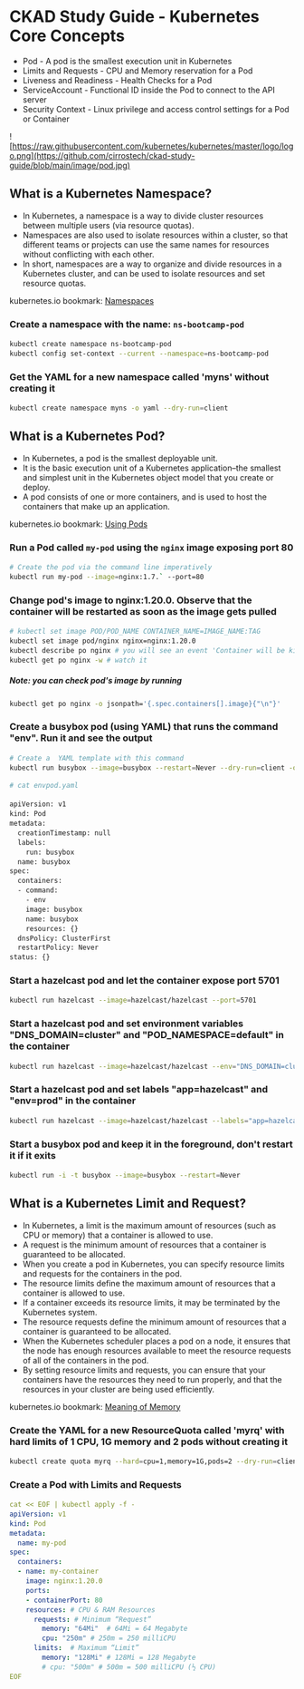 # CKAD Study Guide - Kubernetes Core Concepts

- Pod - A pod is the smallest execution unit in Kubernetes
- Limits and Requests - CPU and Memory reservation for a Pod
- Liveness and Readiness - Health Checks for a Pod
- ServiceAccount - Functional ID inside the Pod to connect to the API server
- Security Context - Linux privilege and access control settings for a Pod or Container

![https://raw.githubusercontent.com/kubernetes/kubernetes/master/logo/logo.png](https://github.com/cirrostech/ckad-study-guide/blob/main/image/pod.jpg)

## What is a Kubernetes Namespace?
* In Kubernetes, a namespace is a way to divide cluster resources between multiple users (via resource quotas). 
* Namespaces are also used to isolate resources within a cluster, so that different teams or projects can use the same names for resources without conflicting with each other. 
* In short, namespaces are a way to organize and divide resources in a Kubernetes cluster, and can be used to isolate resources and set resource quotas.

kubernetes.io bookmark: [Namespaces](https://kubernetes.io/docs/concepts/overview/working-with-objects/namespaces/)

### Create a namespace with the name: `ns-bootcamp-pod`

```bash
kubectl create namespace ns-bootcamp-pod
kubectl config set-context --current --namespace=ns-bootcamp-pod
```

### Get the YAML for a new namespace called 'myns' without creating it
```bash
kubectl create namespace myns -o yaml --dry-run=client
```

## What is a Kubernetes Pod?
* In Kubernetes, a pod is the smallest deployable unit. 
* It is the basic execution unit of a Kubernetes application–the smallest and simplest unit in the Kubernetes object model that you create or deploy.
* A pod consists of one or more containers, and is used to host the containers that make up an application.

kubernetes.io bookmark: [Using Pods](https://kubernetes.io/docs/concepts/workloads/pods/#using-pods)

### Run a Pod called `my-pod` using the `nginx` image exposing port 80

```bash
# Create the pod via the command line imperatively
kubectl run my-pod --image=nginx:1.7.` --port=80
```

### Change pod's image to nginx:1.20.0. Observe that the container will be restarted as soon as the image gets pulled

```bash
# kubectl set image POD/POD_NAME CONTAINER_NAME=IMAGE_NAME:TAG
kubectl set image pod/nginx nginx=nginx:1.20.0
kubectl describe po nginx # you will see an event 'Container will be killed and recreated'
kubectl get po nginx -w # watch it
```

##### Note: you can check pod's image by running
```bash
kubectl get po nginx -o jsonpath='{.spec.containers[].image}{"\n"}'
```

### Create a busybox pod (using YAML) that runs the command "env". Run it and see the output

```bash
# Create a  YAML template with this command
kubectl run busybox --image=busybox --restart=Never --dry-run=client -o yaml --command -- env > envpod.yaml
```

```bash
# cat envpod.yaml

apiVersion: v1
kind: Pod
metadata:
  creationTimestamp: null
  labels:
    run: busybox
  name: busybox
spec:
  containers:
  - command:
    - env
    image: busybox
    name: busybox
    resources: {}
  dnsPolicy: ClusterFirst
  restartPolicy: Never
status: {}

```

### Start a hazelcast pod and let the container expose port 5701

```bash
kubectl run hazelcast --image=hazelcast/hazelcast --port=5701
```

### Start a hazelcast pod and set environment variables "DNS_DOMAIN=cluster" and "POD_NAMESPACE=default" in the container

```bash
kubectl run hazelcast --image=hazelcast/hazelcast --env="DNS_DOMAIN=cluster" --env="POD_NAMESPACE=default"
```

### Start a hazelcast pod and set labels "app=hazelcast" and "env=prod" in the container

```bash
kubectl run hazelcast --image=hazelcast/hazelcast --labels="app=hazelcast,env=prod"
```

### Start a busybox pod and keep it in the foreground, don't restart it if it exits

```bash
kubectl run -i -t busybox --image=busybox --restart=Never
```

## What is a Kubernetes Limit and Request?
* In Kubernetes, a limit is the maximum amount of resources (such as CPU or memory) that a container is allowed to use. 
* A request is the minimum amount of resources that a container is guaranteed to be allocated.
* When you create a pod in Kubernetes, you can specify resource limits and requests for the containers in the pod. 
* The resource limits define the maximum amount of resources that a container is allowed to use. 
* If a container exceeds its resource limits, it may be terminated by the Kubernetes system.
* The resource requests define the minimum amount of resources that a container is guaranteed to be allocated. 
* When the Kubernetes scheduler places a pod on a node, it ensures that the node has enough resources available to meet the resource requests of all of the containers in the pod.
* By setting resource limits and requests, you can ensure that your containers have the resources they need to run properly, and that the resources in your cluster are being used efficiently.

kubernetes.io bookmark: [Meaning of Memory](https://kubernetes.io/docs/concepts/configuration/manage-resources-containers/#meaning-of-memory)

### Create the YAML for a new ResourceQuota called 'myrq' with hard limits of 1 CPU, 1G memory and 2 pods without creating it

```bash
kubectl create quota myrq --hard=cpu=1,memory=1G,pods=2 --dry-run=client -o yaml
```

### Create a Pod with Limits and Requests

```yaml
cat << EOF | kubectl apply -f -
apiVersion: v1
kind: Pod
metadata:
  name: my-pod
spec:
  containers:
  - name: my-container
    image: nginx:1.20.0
    ports:
    - containerPort: 80
    resources: # CPU & RAM Resources
      requests: # Minimum “Request”
        memory: "64Mi"  # 64Mi = 64 Megabyte
        cpu: "250m" # 250m = 250 milliCPU
      limits:  # Maximum “Limit”
        memory: "128Mi" # 128Mi = 128 Megabyte
        # cpu: "500m" # 500m = 500 milliCPU (½ CPU)
EOF
```



